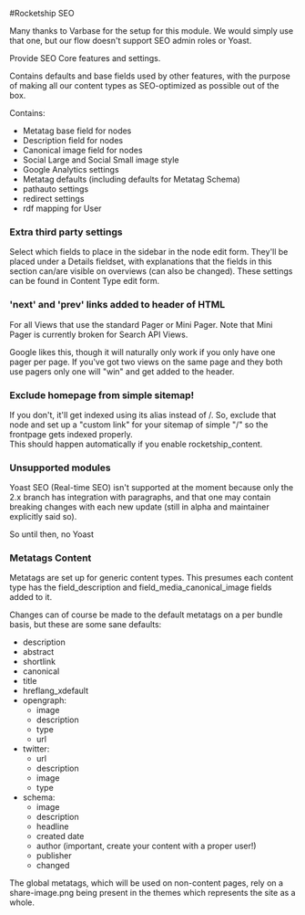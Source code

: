 #Rocketship SEO

Many thanks to Varbase for the setup for this module. We would simply use that
one, but our flow doesn't support SEO admin roles or Yoast.

Provide SEO Core features and settings.

Contains defaults and base fields used by other features, with the purpose of
 making all our content types as SEO-optimized as possible out of the box.

Contains:
- Metatag base field for nodes
- Description field for nodes
- Canonical image field for nodes
- Social Large and Social Small image style
- Google Analytics settings
- Metatag defaults (including defaults for Metatag Schema)
- pathauto settings
- redirect settings
- rdf mapping for User

### Extra third party settings
Select which fields to place in the sidebar in the node edit form. They'll be
 placed under a Details fieldset, with explanations that the fields in this 
 section can/are visible on overviews (can also be changed). These settings 
 can be found in Content Type edit form.
 
### 'next' and 'prev' links added to header of HTML
For all Views that use the standard Pager or Mini Pager. Note that Mini Pager
is currently broken for Search API Views.

Google likes this, though it will naturally only work if you only have one pager
per page. If you've got two views on the same page and they both use pagers
only one will "win" and get added to the header.

### Exclude homepage from simple sitemap!
If you don't, it'll get indexed using its alias instead of /.
So, exclude that node and set up a "custom link" for your sitemap of 
simple "/" so the frontpage gets indexed properly.  
This should happen automatically if you enable rocketship_content.

### Unsupported modules
Yoast SEO (Real-time SEO) isn't supported at the moment because only the 2.x 
branch has integration with paragraphs, and that one may contain breaking 
changes with each new update (still in alpha and maintainer explicitly said 
so).

So until then, no Yoast

### Metatags Content
Metatags are set up for generic content types. This presumes each content type has the field_description
and field_media_canonical_image fields added to it.

Changes can of course be made to the default metatags on a per bundle basis, but these are some sane defaults:

- description
- abstract
- shortlink
- canonical
- title
- hreflang_xdefault
- opengraph:
  - image
  - description
  - type
  - url
- twitter:
  - url
  - description
  - image
  - type
- schema:
  - image
  - description
  - headline
  - created date
  - author (important, create your content with a proper user!)
  - publisher
  - changed

The global metatags, which will be used on non-content pages, rely on a share-image.png being present in 
the themes which represents the site as a whole.
